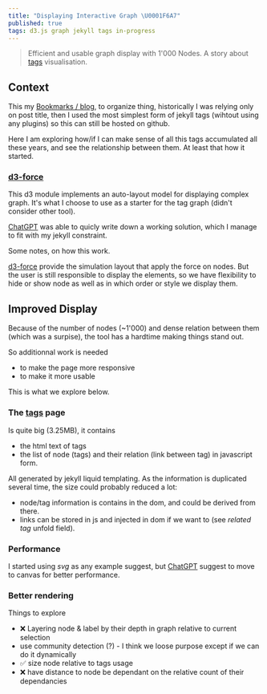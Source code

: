 ```yaml
---
title: "Displaying Interactive Graph \U0001F6A7"
published: true
tags: d3.js graph jekyll tags in-progress
---
```

> Efficient and usable graph display with 1'000 Nodes. A story about [tags](/tags) visualisation.

<style>
    body { margin: 0; overflow: hidden; }
    canvas { display: block; }
</style>

<canvas></canvas>

<script>
    const width = window.innerWidth;
    const height = window.innerHeight;
    const canvas = document.querySelector("canvas");
    const context = canvas.getContext("2d");

    canvas.width = width;
    canvas.height = height;

    // Generate a large random graph (example)
    const NODES_COUNT = 1000;
    const nodes = d3.range(NODES_COUNT).map(i => ({ id: i }));
    const links = d3.range(NODES_COUNT * 2).map(() => ({
        source: Math.floor(Math.random() * NODES_COUNT),
        target: Math.floor(Math.random() * NODES_COUNT),
    }));

    // Create a force simulation
    const simulation = d3.forceSimulation(nodes)
        .force("charge", d3.forceManyBody().strength(-10)) // Repulsion
        .force("link", d3.forceLink(links).distance(20).strength(0.5))
        .force("center", d3.forceCenter(width / 2, height / 2))
        .on("tick", ticked);

    function ticked() {
        context.clearRect(0, 0, width, height);

        // Draw links
        context.strokeStyle = "rgba(0,0,0,0.2)";
        context.beginPath();
        links.forEach(link => {
            context.moveTo(link.source.x, link.source.y);
            context.lineTo(link.target.x, link.target.y);
        });
        context.stroke();

        // Draw nodes
        context.fillStyle = "steelblue";
        nodes.forEach(node => {
            context.beginPath();
            context.arc(node.x, node.y, 3, 0, 2 * Math.PI);
            context.fill();
        });
    }

    // Zoom and Pan
    let transform = d3.zoomIdentity;
    d3.select(canvas)
        .call(d3.zoom()
            .scaleExtent([0.1, 5])
            .on("zoom", (event) => {
                transform = event.transform;
                ticked(); // Redraw after zoom/pan
            }));

</script>
    
## Context

This my [Bookmarks / blog](/about), to organize thing, historically I was relying only on post title, then I used the most simplest form of jekyll tags (wihtout using any plugins) so this can still be hosted on github.

Here I am exploring how/if I can make sense of all this tags accumulated all these years, and see the relationship between them. At least that how it started.

### [d3-force](https://d3js.org/d3-force)

This d3 module implements an auto-layout model for displaying complex graph. It's what I choose to use as a starter for the tag graph (didn't consider other tool).

[ChatGPT](https://chatgpt.com/share/67d4209c-94f0-800d-9cb2-b38c22a052e7) was able to quicly write down a working solution, which I manage to fit with my jekyll constraint.

Some notes, on how this work.

[d3-force](https://d3js.org/d3-force) provide the simulation layout that apply the force on nodes. But the user is still responsible to display the elements, so we have flexibility to hide or show node as well as in which order or style we display them.

## Improved Display

Because of the number of nodes (~1'000) and dense relation between them (which was a surpise), the tool has a hardtime making things stand out.

So additionnal work is needed
- to make the page more responsive
- to make it more usable

This is what we explore below.

### The [tags](/tags) page

Is quite big (3.25MB), it contains
- the html text of tags
- the list of node (tags) and their relation (link between tag) in javascript form.

All generated by jekyll liquid templating.
As the information is duplicated several time, the size could probably reduced a lot:
- node/tag information is contains in the dom, and could be derived from there.
- links can be stored in js and injected in dom if we want to (see _related tag_ unfold field).

### Performance

I started using _svg_ as any example suggest, but [ChatGPT](https://chatgpt.com/share/67d6c69e-3bf0-800d-bbb6-28a7d05d81b5) suggest to move to canvas for better performance.

### Better rendering

Things to explore
- ❌ Layering node & label by their depth in graph relative to current selection
- use community detection (?) - I think we loose purpose except if we can do it dynamically
- ✅ size node relative to tags usage  
- ❌ have distance to node be dependant on the relative count of their dependancies 



